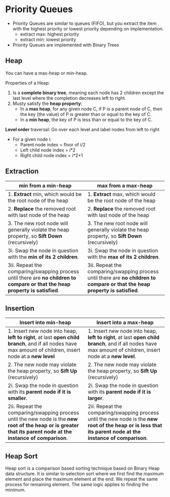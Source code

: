 # Priority Queues

* Priority Queues are similar to queues (FIFO), but you extract the item with the highest priority or lowest priority depending on implementation.
  * extract max: highest priority
  * extract min: lowest priority
* Priority Queues are implemented with Binary Trees

## Heap

You can have a max-heap or min-heap.

Properties of a Heap:

1. Is a **complete binary tree**, meaning each node has 2 children except the last level where the completion decreases left to right. 
2. Musty satisfy the **heap property**: 
   - In a **max heap**, for any given node C, if P is a parent node of C, then the key (the value) of P is greater than or equal to the key of C.
   - In a **min heap**, the key of P is less than or equal to the key of C.

**Level order** traversal: Go over each level and label nodes from left to right

* For a given node i:
  * Parent node index = floor of i/2
  * Left child node index = i*2
  * Right child node index = i*2+1

## Extraction

| min from a min-heap                                          | max from a max-heap                                          |
| ------------------------------------------------------------ | ------------------------------------------------------------ |
| 1. **Extract** min, which would be the root node of the heap | 1. **Extract** max, which would be the root node of the heap |
| 2. **Replace** the removed root with last node of the heap   | 2. **Replace** the removed root with last node of the heap   |
| 3. The new root node will generally violate the heap property, so **Sift Down** (recursively) | 3. The new root node will generally violate the heap property, so **Sift Down** (recursively) |
| 3i. Swap the node in question with the **min of its 2 children**. | 3i. Swap the node in question with the **max of its 2 children**. |
| 3ii. Repeat the comparing/swapping process until there are **no children to compare or that the heap property is satisfied**. | 3ii. Repeat the comparing/swapping process until there are **no children to compare or that the heap property is satisfied**. |

## Insertion

| Insert into min-heap                                         | Insert into a max-heap                                       |
| ------------------------------------------------------------ | ------------------------------------------------------------ |
| 1. Insert new node into heap, **left to right**, at last **open child branch**, and if all nodes have max amount of children, insert node at a **new level** | 1. Insert new node into heap, **left to right**, at last **open child branch**, and if all nodes have max amount of children, insert node at a **new level**. |
| 2. The new node may violate the heap property, so **Sift Up** (recursively) | 2. The new node may violate the heap property, so **Sift Up** (recursively) |
| 2i. Swap the node in question with its **parent node if it is smaller**. | 2i. Swap the node in question with its **parent node if it is larger**. |
| 2ii. Repeat the comparing/swapping process until the new node is the **new root of the heap or is greater that its parent node at the instance of comparison**. | 2ii. Repeat the comparing/swapping process until the new node is the **new root of the heap or is less that its parent node at the instance of comparison**. |

## Heap Sort

Heap sort is a comparison based sorting technique based on Binary Heap data structure. It is similar to selection sort where we first find the maximum element and place the maximum element at the end. We repeat the same process for remaining element. The same logic applies to finding the minimum. 

